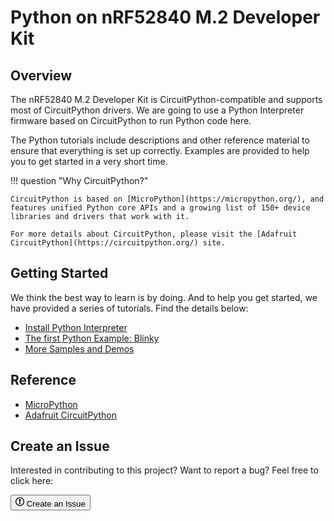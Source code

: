 # Python on nRF52840 M.2 Developer Kit

## Overview

The nRF52840 M.2 Developer Kit is CircuitPython-compatible and supports most of CircuitPython drivers.
We are going to use a Python Interpreter firmware based on CircuitPython to run Python code here.

The Python tutorials include descriptions and other reference material to ensure that everything is set up correctly. Examples are provided to help you to get started in a very short time.

!!! question "Why CircuitPython?"

	CircuitPython is based on [MicroPython](https://micropython.org/), and features unified Python core APIs and a growing list of 150+ device libraries and drivers that work with it.
	
	For more details about CircuitPython, please visit the [Adafruit CircuitPython](https://circuitpython.org/) site.

## Getting Started

We think the best way to learn is by doing. And to help you get started, we have provided a series of tutorials. Find the details below:

* [Install Python Interpreter](install.md)
* [The first Python Example: Blinky](examples/blinky.md)
* [More Samples and Demos](examples/index.md)

## Reference

* [MicroPython](http://micropython.org/)
* [Adafruit CircuitPython](https://circuitpython.org/)

## Create an Issue

Interested in contributing to this project? Want to report a bug? Feel free to click here:

<a href="https://github.com/makerdiary/nrf52840-m2-devkit/issues/new?title=Python:%20%3Ctitle%3E"><button class="md-tile md-tile--primary"><svg xmlns="http://www.w3.org/2000/svg" viewBox="0 0 14 16" width="14" height="16"><path fill-rule="evenodd" d="M7 2.3c3.14 0 5.7 2.56 5.7 5.7s-2.56 5.7-5.7 5.7A5.71 5.71 0 011.3 8c0-3.14 2.56-5.7 5.7-5.7zM7 1C3.14 1 0 4.14 0 8s3.14 7 7 7 7-3.14 7-7-3.14-7-7-7zm1 3H6v5h2V4zm0 6H6v2h2v-2z"></path></svg> Create an Issue</button></a>
